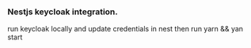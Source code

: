 ### Nestjs keycloak integration.
run keycloak locally and update credentials in nest then run yarn && yan start
